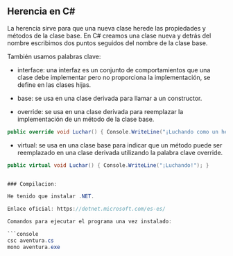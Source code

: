 
## Herencia en C#

La herencia sirve para que una nueva clase herede las propiedades y métodos de la clase base. En C# creamos una clase nueva y detrás del nombre escribimos dos puntos seguidos del nombre de la clase base.

También usamos palabras clave:
+ interface: una interfaz es un conjunto de comportamientos que una clase debe implementar pero no proporciona la implementación, se define en las clases hijas.
+ base: se usa en una clase derivada para llamar a un constructor.

+ override: se usa en una clase derivada para reemplazar la implementación de un método de la clase base.
```C#
public override void Luchar() { Console.WriteLine("¡Luchando como un héroe!"); }
```
+ virtual: se usa en una clase base para indicar que un método puede ser reemplazado en una clase derivada utilizando la palabra clave override.
```C#
public virtual void Luchar() { Console.WriteLine("¡Luchando!"); }


### Compilacion:

He tenido que instalar .NET.

Enlace oficial: https://dotnet.microsoft.com/es-es/

Comandos para ejecutar el programa una vez instalado:

```console
csc aventura.cs
mono aventura.exe
